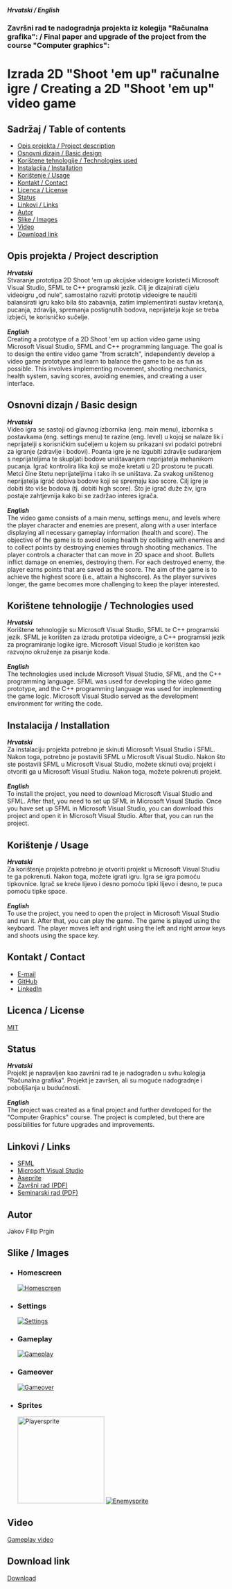 ***Hrvatski / English***
### Završni rad te nadogradnja projekta iz kolegija "Računalna grafika": / Final paper and upgrade of the project from the course "Computer graphics":
# Izrada 2D "Shoot 'em up" računalne igre / Creating a 2D "Shoot 'em up" video game

## Sadržaj / Table of contents

- [Opis projekta / Project description](#opis-projekta--project-description)
- [Osnovni dizajn / Basic design](#osnovni-dizajn--basic-design)
- [Korištene tehnologije / Technologies used](#korištene-tehnologije--technologies-used)
- [Instalacija / Installation](#instalacija--installation)
- [Korištenje / Usage](#korištenje--usage)
- [Kontakt / Contact](#kontakt--contact)
- [Licenca / License](#licenca--license)
- [Status](#status)
- [Linkovi / Links](#linkovi--links)
- [Autor](#autor)
- [Slike / Images](#slike--images)
- [Video](#video)
- [Download link](#download-link)

## Opis projekta / Project description
***Hrvatski***<br>
Stvaranje prototipa 2D Shoot 'em up akcijske videoigre koristeći Microsoft Visual Studio, SFML te C++ programski jezik. Cilj je dizajnirati cijelu videoigru „od nule“, samostalno razviti prototip videoigre te naučiti balansirati igru kako bila što zabavnija, zatim implementirati sustav kretanja, pucanja, zdravlja, spremanja postignutih bodova, neprijatelja koje se treba izbjeći, te korisničko sučelje.<br><br>
***English***<br>
Creating a prototype of a 2D Shoot 'em up action video game using Microsoft Visual Studio, SFML and C++ programming language. The goal is to design the entire video game "from scratch", independently develop a video game prototype and learn to balance the game to be as fun as possible. This involves implementing movement, shooting mechanics, health system, saving scores, avoiding enemies, and creating a user interface.

## Osnovni dizajn / Basic design
***Hrvatski***<br>
Video igra se sastoji od glavnog izbornika (eng. main menu), izbornika s postavkama (eng. settings menu) te razine (eng. level) u kojoj se nalaze lik i neprijatelji s korisničkim sučeljem u kojem su prikazani svi podatci potrebni za igranje (zdravlje i bodovi). Poanta igre je ne izgubiti zdravlje sudaranjem s neprijateljima te skupljati bodove uništavanjem neprijatelja mehanikom pucanja. Igrač kontrolira lika koji se može kretati u 2D prostoru te pucati. Metci čine štetu neprijateljima i tako ih se uništava. Za svakog uništenog neprijatelja igrač dobiva bodove koji se spremaju kao score. Cilj igre je dobiti što više bodova (tj. dobiti high score). Što je igrač duže živ, igra postaje zahtjevnija kako bi se zadržao interes igrača.<br><br>
***English***<br>
The video game consists of a main menu, settings menu, and levels where the player character and enemies are present, along with a user interface displaying all necessary gameplay information (health and score). The objective of the game is to avoid losing health by colliding with enemies and to collect points by destroying enemies through shooting mechanics. The player controls a character that can move in 2D space and shoot. Bullets inflict damage on enemies, destroying them. For each destroyed enemy, the player earns points that are saved as the score. The aim of the game is to achieve the highest score (i.e., attain a highscore). As the player survives longer, the game becomes more challenging to keep the player interested.

## Korištene tehnologije / Technologies used
***Hrvatski***<br>
Korištene tehnologije su Microsoft Visual Studio, SFML te C++ programski jezik. SFML je korišten za izradu prototipa videoigre, a C++ programski jezik za programiranje logike igre. Microsoft Visual Studio je korišten kao razvojno okruženje za pisanje koda.<br><br>
***English***<br>
The technologies used include Microsoft Visual Studio, SFML, and the C++ programming language. SFML was used for developing the video game prototype, and the C++ programming language was used for implementing the game logic. Microsoft Visual Studio served as the development environment for writing the code.

## Instalacija / Installation
***Hrvatski***<br>
Za instalaciju projekta potrebno je skinuti Microsoft Visual Studio i SFML. Nakon toga, potrebno je postaviti SFML u Microsoft Visual Studio. Nakon što ste postavili SFML u Microsoft Visual Studio, možete skinuti ovaj projekt i otvoriti ga u Microsoft Visual Studiu. Nakon toga, možete pokrenuti projekt.<br><br>
***English***<br>
To install the project, you need to download Microsoft Visual Studio and SFML. After that, you need to set up SFML in Microsoft Visual Studio. Once you have set up SFML in Microsoft Visual Studio, you can download this project and open it in Microsoft Visual Studio. After that, you can run the project.

## Korištenje / Usage
***Hrvatski***<br>
Za korištenje projekta potrebno je otvoriti projekt u Microsoft Visual Studiu te ga pokrenuti. Nakon toga, možete igrati igru. Igra se igra pomoću tipkovnice. Igrač se kreće lijevo i desno pomoću tipki lijevo i desno, te puca pomoću tipke space.<br><br>
***English***<br>
To use the project, you need to open the project in Microsoft Visual Studio and run it. After that, you can play the game. The game is played using the keyboard. The player moves left and right using the left and right arrow keys and shoots using the space key.

## Kontakt / Contact
- [E-mail](mailto:jfprgin@gmail.com)
- [GitHub](github.com/jfprgin)
- [LinkedIn](https://www.linkedin.com/in/jakov-filip-prgin-5a05ab20b?utm_source=share&utm_campaign=share_via&utm_content=profile&utm_medium=android_app)

## Licenca / License
[MIT](https://choosealicense.com/licenses/mit/)

## Status
***Hrvatski***<br>
Projekt je napravljen kao završni rad te je nadograđen u svhu kolegija "Računalna grafika". Projekt je završen, ali su moguće nadogradnje i poboljšanja u budućnosti.<br><br>
***English***<br>
The project was created as a final project and further developed for the "Computer Graphics" course. The project is completed, but there are possibilities for future upgrades and improvements.

## Linkovi / Links
- [SFML](https://www.sfml-dev.org/)
- [Microsoft Visual Studio](https://visualstudio.microsoft.com/)
- [Aseprite](https://www.aseprite.org/)
- [Završni rad (PDF)](https://drive.google.com/file/d/1xLPBs2V62cMgwxkPwbIZiv67Feif_hvs/view?usp=sharing)
- [Seminarski rad (PDF)](https://drive.google.com/file/d/1RqrLVR2VBv-rdKd3FelnbbxW-yLl-4Y6/view?usp=sharing)

## Autor
Jakov Filip Prgin


## Slike / Images
- ### Homescreen
  [![Homescreen](https://i.ibb.co/rQ7d2K2/Homescreen.png)](https://ibb.co/kGHm2V2)
- ### Settings
  [![Settings](https://i.ibb.co/TmpBhnG/Settings.png)](https://ibb.co/bzqgdyV)
- ### Gameplay
  [![Gameplay](https://i.ibb.co/SQGkqxS/Gameplay.png)](https://ibb.co/28HzX6J)
- ### Gameover
    [![Gameover](https://i.ibb.co/VYXZQZK/Gameover.png)](https://ibb.co/Df3y8yq)
- ### Sprites
    [<img src="https://i.ibb.co/sPN2hbN/Playersprite.png" alt="Playersprite" width="200"/>](https://ibb.co/1nPL37P)
    [![Enemysprite](https://i.ibb.co/Zf9fSJ5/Enemysprite.png)](https://ibb.co/FhphXW2)


## Video
[Gameplay video](https://youtu.be/sUlyR8gxmTw)

## Download link
[Download](https://drive.google.com/file/d/1xLPBs2V62cMgwxkPwbIZiv67Feif_hvs/view?usp=sharing)
